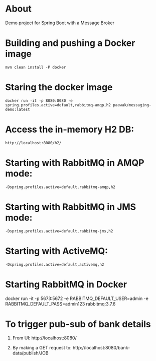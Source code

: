 # About

Demo project for Spring Boot with a Message Broker

# Building and pushing a Docker image
	
	mvn clean install -P docker
	
# Staring the docker image

	docker run -it -p 8080:8080 -e spring.profiles.active=default,rabbitmq-amqp,h2 paawak/messaging-demo:latest
	
# Access the in-memory H2 DB:
	
	http://localhost:8080/h2/	

# Starting with RabbitMQ in AMQP mode:

	-Dspring.profiles.active=default,rabbitmq-amqp,h2
	
# Starting with RabbitMQ in JMS mode:

	-Dspring.profiles.active=default,rabbitmq-jms,h2	
	
# Starting with ActiveMQ:

	-Dspring.profiles.active=default,activemq,h2	

# Starting RabbitMQ in Docker

docker run -it -p 5673:5672 -e RABBITMQ_DEFAULT_USER=admin -e RABBITMQ_DEFAULT_PASS=admin123 rabbitmq:3.7.6

# To trigger pub-sub of bank details

1. From UI: http://localhost:8080/

2. By making a GET request to: http://localhost:8080/bank-data/publish/JOB
